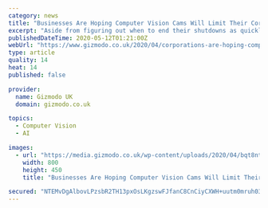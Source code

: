 ```yaml
---
category: news
title: "Businesses Are Hoping Computer Vision Cams Will Limit Their Coronavirus Liability"
excerpt: "Aside from figuring out when to end their shutdowns as quickly as possible, one of the main concerns now on the minds of large and small businesses is how they can avoid litigation once they do reopen."
publishedDateTime: 2020-05-12T01:21:00Z
webUrl: "https://www.gizmodo.co.uk/2020/04/corporations-are-hoping-computer-vision-cams-will-limit-their-coronavirus-liability/"
type: article
quality: 14
heat: 14
published: false

provider:
  name: Gizmodo UK
  domain: gizmodo.co.uk

topics:
  - Computer Vision
  - AI

images:
  - url: "https://media.gizmodo.co.uk/wp-content/uploads/2020/04/bqt8nt8vn0nwvxrxmywh.jpg"
    width: 800
    height: 450
    title: "Businesses Are Hoping Computer Vision Cams Will Limit Their Coronavirus Liability"

secured: "NTEMvDgAlbovLPzsbR2TH13pxOsLKgzswFJfanC8CnCiyCXWH+uutm0mruh035XwZS6Z1wtQ94GwXkWUAT2pH16gStXyBsLUPXC3jPzhP0cTqwcKptLtDVa9FiqXizIjhBaOZ/glgAvjjEo+Dr5Cp1fXifptHYf8V3by95AaXpn41mQfNpagnIjVvfIkmh211XTD/OjSJkAJyrw42zZQqNz8DQt7IHlmw/xFw90epbqP5B/QvUl9KMcedFyZ+YkVhorMb8oW3X/DvDtzC1MgLUJuO/5SLIrNlyaoGKdBcD1x2jNgpQ1ysdwecM9rWko5;WIrT7k/tVMEIhC9cTLuH+Q=="
---
```


